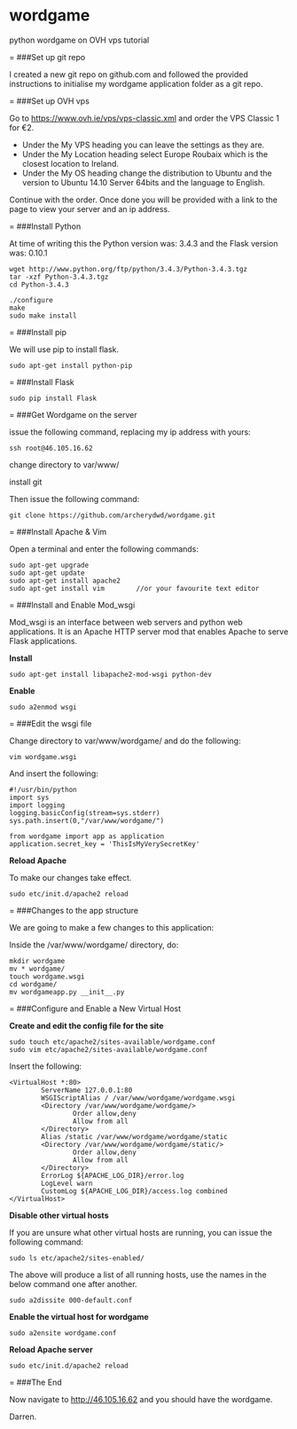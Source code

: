 # wordgame
python wordgame on OVH vps tutorial

=
###Set up git repo

I created a new git repo on github.com and followed the provided instructions to initialise my wordgame application folder as a git repo.

=
###Set up OVH vps

Go to https://www.ovh.ie/vps/vps-classic.xml and order the VPS Classic 1 for €2.

* Under the My VPS heading you can leave the settings as they are.
* Under the My Location heading select Europe Roubaix which is the closest location to Ireland.
* Under the My OS heading change the distribution to Ubuntu and the version to Ubuntu 14.10 Server 64bits and the language to English.

Continue with the order. Once done you will be provided with a link to the page to view your server and an ip address.

=
###Install Python

At time of writing this the Python version was: 3.4.3 and the Flask version was: 0.10.1

```
wget http://www.python.org/ftp/python/3.4.3/Python-3.4.3.tgz
tar -xzf Python-3.4.3.tgz  
cd Python-3.4.3

./configure  
make  
sudo make install
```

=
###Install pip

We will use pip to install flask.

```
sudo apt-get install python-pip
```

=
###Install Flask

```
sudo pip install Flask
```

=
###Get Wordgame on the server

issue the following command, replacing my ip address with yours:

```
ssh root@46.105.16.62
```

change directory to var/www/

install git

Then issue the following command:

```
git clone https://github.com/archerydwd/wordgame.git
```

=
###Install Apache & Vim

Open a terminal and enter the following commands:

```
sudo apt-get upgrade
sudo apt-get update
sudo apt-get install apache2
sudo apt-get install vim        //or your favourite text editor
```

=
###Install and Enable Mod_wsgi

Mod_wsgi is an interface between web servers and python web applications. It is an Apache HTTP server mod that enables Apache to serve Flask applications.

**Install**

```
sudo apt-get install libapache2-mod-wsgi python-dev
```

**Enable**

```
sudo a2enmod wsgi
```

=
###Edit the wsgi file

Change directory to var/www/wordgame/ and do the following:

```
vim wordgame.wsgi
```

And insert the following:

```
#!/usr/bin/python
import sys
import logging
logging.basicConfig(stream=sys.stderr)
sys.path.insert(0,"/var/www/wordgame/")

from wordgame import app as application
application.secret_key = 'ThisIsMyVerySecretKey'
```

**Reload Apache**

To make our changes take effect.

```
sudo etc/init.d/apache2 reload
```

=
###Changes to the app structure

We are going to make a few changes to this application:

Inside the /var/www/wordgame/ directory, do:

```
mkdir wordgame
mv * wordgame/
touch wordgame.wsgi
cd wordgame/
mv wordgameapp.py __init__.py
```

=
###Configure and Enable a New Virtual Host

**Create and edit the config file for the site**

```
sudo touch etc/apache2/sites-available/wordgame.conf
sudo vim etc/apache2/sites-available/wordgame.conf
```

Insert the following:

```
<VirtualHost *:80>
        ServerName 127.0.0.1:80
        WSGIScriptAlias / /var/www/wordgame/wordgame.wsgi
        <Directory /var/www/wordgame/wordgame/>
                Order allow,deny
                Allow from all
        </Directory>
        Alias /static /var/www/wordgame/wordgame/static
        <Directory /var/www/wordgame/wordgame/static/>
                Order allow,deny
                Allow from all
        </Directory>
        ErrorLog ${APACHE_LOG_DIR}/error.log
        LogLevel warn
        CustomLog ${APACHE_LOG_DIR}/access.log combined
</VirtualHost>
```

**Disable other virtual hosts**

If you are unsure what other virtual hosts are running, you can issue the following command:

```
sudo ls etc/apache2/sites-enabled/
```

The above will produce a list of all running hosts, use the names in the below command one after another.

```
sudo a2dissite 000-default.conf
```

**Enable the virtual host for wordgame**

```
sudo a2ensite wordgame.conf
```

**Reload Apache server**

```
sudo etc/init.d/apache2 reload
```

=
###The End

Now navigate to http://46.105.16.62 and you should have the wordgame.

Darren.
